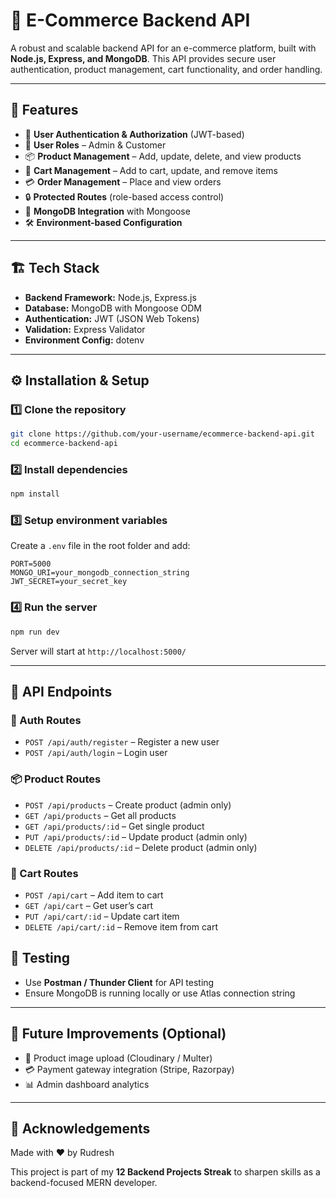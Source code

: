 # 🛒 E-Commerce Backend API

A robust and scalable backend API for an e-commerce platform, built with **Node.js, Express, and MongoDB**.
This API provides secure user authentication, product management, cart functionality, and order handling.

---

## 🚀 Features

- 🔑 **User Authentication & Authorization** (JWT-based)
- 👤 **User Roles** – Admin & Customer
- 📦 **Product Management** – Add, update, delete, and view products
- 🛒 **Cart Management** – Add to cart, update, and remove items
- 💳 **Order Management** – Place and view orders
- 🔒 **Protected Routes** (role-based access control)
- 📂 **MongoDB Integration** with Mongoose
- 🛠 **Environment-based Configuration**

---

## 🏗 Tech Stack

- **Backend Framework:** Node.js, Express.js
- **Database:** MongoDB with Mongoose ODM
- **Authentication:** JWT (JSON Web Tokens)
- **Validation:** Express Validator
- **Environment Config:** dotenv

---

## ⚙️ Installation & Setup

### 1️⃣ Clone the repository

```bash
git clone https://github.com/your-username/ecommerce-backend-api.git
cd ecommerce-backend-api
```

### 2️⃣ Install dependencies

```bash
npm install
```

### 3️⃣ Setup environment variables

Create a `.env` file in the root folder and add:

```env
PORT=5000
MONGO_URI=your_mongodb_connection_string
JWT_SECRET=your_secret_key
```

### 4️⃣ Run the server

```bash
npm run dev
```

Server will start at `http://localhost:5000/`

---

## 📁 API Endpoints

### 🔑 Auth Routes

- `POST /api/auth/register` – Register a new user
- `POST /api/auth/login` – Login user

### 📦 Product Routes

- `POST /api/products` – Create product (admin only)
- `GET /api/products` – Get all products
- `GET /api/products/:id` – Get single product
- `PUT /api/products/:id` – Update product (admin only)
- `DELETE /api/products/:id` – Delete product (admin only)

### 🛒 Cart Routes

- `POST /api/cart` – Add item to cart
- `GET /api/cart` – Get user’s cart
- `PUT /api/cart/:id` – Update cart item
- `DELETE /api/cart/:id` – Remove item from cart

## 🧪 Testing

- Use **Postman / Thunder Client** for API testing
- Ensure MongoDB is running locally or use Atlas connection string

---

## 📌 Future Improvements (Optional)

- 📸 Product image upload (Cloudinary / Multer)
- 💳 Payment gateway integration (Stripe, Razorpay)
- 📊 Admin dashboard analytics

---

## 🙌 Acknowledgements

Made with ❤️ by Rudresh

This project is part of my **12 Backend Projects Streak** to sharpen skills as a backend-focused MERN developer.
